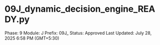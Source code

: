 # 09J_dynamic_decision_engine_READY.py

Phase: 9
Module: J
Prefix: 09J_
Status: Approved
Last Updated: July 28, 2025 6:58 PM (GMT+5:30)
